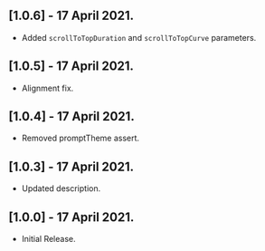 ## [1.0.6] - 17 April 2021.

* Added `scrollToTopDuration` and `scrollToTopCurve` parameters.

## [1.0.5] - 17 April 2021.

* Alignment fix.

## [1.0.4] - 17 April 2021.

* Removed promptTheme assert.

## [1.0.3] - 17 April 2021.

* Updated description.

## [1.0.0] - 17 April 2021.

* Initial Release.
